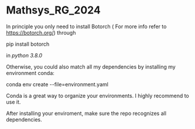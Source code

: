 # Mathsys_RG_2024

In principle you only need to install Botorch ( For more info refer to https://botorch.org/) through

pip install botorch

in *python 3.8.0*

Otherwise, you could also match all my dependencies by installing my environment conda:

conda env create --file=environment.yaml

Conda is a great way to organize your environments. I highly recommend to use it.

After installing your enviroment, make sure the repo recognizes all dependencies.
